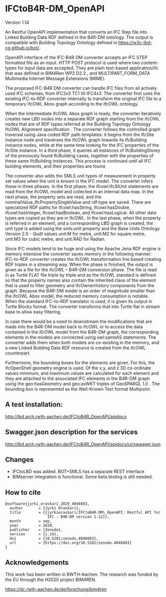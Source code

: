 # IFCtoB4R-DM_OpenAPI
Version 1.14

An Restful OpenAPI implementation that converts an IFC Step file into Linked Building Data RDF defined in the B4R-DM ontology.
The output is compatible with Building Topology Ontology defined in https://w3c-lbd-cg.github.io/bot/. 


OpenAPI interface of the IFC-B4R DM converter accepts an IFC STEP formatted file as an input.
HTTP POST protocol is used where two content-types for input data are accepted.
They are plain text-based application/ifc that was defined in BIM4Ren WP2 D2.2.,
and MULTIPART_FORM_DATA Multimedia Internet Message Extensions (MIME).

The proposed IFC-B4R DM converter can handle IFC files from all actively used IFC schemas,
from IFC2x3 TC1 till IFC4x3. The converter first uses the existing IFC-to-RDF converter
internally to transform the original IFC file to a temporary ifcOWL Abox graph
according to the ifcOWL ontology.

When the intermediate ifcOWL Abox graph is ready, the converter iteratively creates new LBD nodes
into a separate RDF graph starting from the ifcOWL nodes that are of RDF types referred at
the Building Topology Ontology ifcOWL Alignment specification . The converter follows
the controlled graph traversal using Java coded RDF path templates: it begins from
the IfcSite instance node and traverses the ifcOWL graph towards its IfcBuilding instance
nodes, while at the same time looking for the IFC properties of the IfcSite instance.
In a third phase, it queries all instances of IfcBuildingStorey of the previously
found IfcBuilding cases, together with the properties of these same IfcBuilding instances.
This process is continued until all IFC building elements, and their properties are found.

The converter also adds the SMLS unit types of measurement in property set values when
the unit is known in the IFC model. The converter infers these in three phases. In
the first phase, the ifcowl:IfcSIUnit statements are read from the ifcOWL model and
collected in an internal data map. In the next phase, the property sets are read, and
the nominalValue_IfcPropertySingleValue and rdf:type are saved. There are specialized
RDF paths for ifcowl:hasString, ifcowl:hasDouble, ifcowl:hasInteger, ifcowl:hasBoolean,
and ifcowl:hasLogical. All other data types are copied as they are in ifcOWL.
In the last phase, when the property is referred in an element, and a corresponding
LBD graph is created, the unit type is added using the smls:unit property and the Base
Units Ontology Version 2.0 - Qudt values unit:M for metre, unit:M2 for square metre,
unit:M3 for cubic metre, and unit:RAD for Radian.

Since IFC models tend to be huge and using the Apache Jena RDF engine is memory intensive
the converter saves memory in the following manner: IFC-to-RDF converter creates the
ifcOWL transformation line based creating RDF triples in a streaming way. When the phase
is finished, the output is given as a file for the ifcOWL – B4R-DM conversion phase.
The file is read in as Turtle FLAT file triple by triple and as the ifcOWL standard is defined
so that the property names also contain the inherited class of the element that is used to
filter geometry and IfcOwnerHistory components from the graph. Because the B4R-DM model
is an order of magnitude smaller than the ifcOWL Abox model, the reduced memory consumption
is notable. When the standard IFC-to-RDF translator is used, it is given its output in Turtle
Blocks format. The converter transforms that into Turtle flat in stream base to allow easy filtering.

In case there would be a need to downstream the modifications that are made into the B4R-DM model
back to ifcOWL or to access the data contained in the ifcOWL model from the B4R-DM graph, the
corresponding elements in the models are connected using owl:sameAS statements. The converter adds
them when both models are co-existing in the memory, and a new Linked Building Data RDF resource
is created from the ifcOWL counterpart.

Furthermore, the bounding boxes for the elements are given. For this, the ifcOpenShell geometry
engine is used. Of the x,y, and z 3D co-ordinate values minimum, and maximum values are calculated
for each element and they are attached to the associated IFC elements in the B4R-DM graph using
the geo:hasGeometry and geo:asWKT triples of GeoSPARQL 1.0 . The bounding box is represented as
the Well-Known Text format Multipoint.

## A test installation:
http://lbd.arch.rwth-aachen.de/IFCtoB4R_OpenAPI/apidocs


## Swagger.json description for the services

http://lbd.arch.rwth-aachen.de/IFCtoB4R_OpenAPI/apidocs/ui/swagger.json

## Changes
- IFCtoLBD was added. BOT+SMLS has a separate REST interface 
- BIMserver integration is functional. Some beta testing is still needed.

## How to cite
```
@software{jyrki_oraskari_2020_4046603,
  author       = {Jyrki Oraskari},
  title        = {{jyrkioraskari/IFCtoB4R-DM\_OpenAPI: Restful API for 
                   IFC - B4R-DM version 1.12}},
  month        = sep,
  year         = 2020,
  publisher    = {Zenodo},
  version      = {1.14},
  doi          = {10.5281/zenodo.4046603},
  url          = {https://doi.org/10.5281/zenodo.4046603}
}
```

## Acknowledgements
This work has been written in RWTH-Aachen. The research was funded by the EU through 
the H2020 project BIM4REN.

https://dc.rwth-aachen.de/de/forschung/bim4ren

